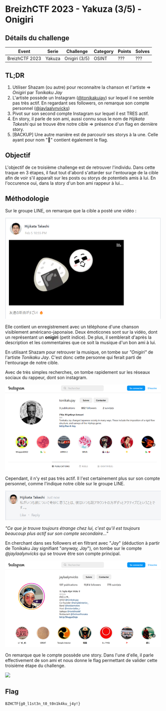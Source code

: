 BreizhCTF 2023 - Yakuza (3/5) - Onigiri
================================

## Détails du challenge

| Event          |  Serie  | Challenge     | Category | Points | Solves |
|----------------|---------|---------------|----------|--------|--------|
| BreizhCTF 2023 | Yakuza  | Onigiri (3/5) | OSINT    | ???    | ???    |

## TL;DR
1. Utiliser Shazam (ou autre) pour reconnaitre la chanson et l'artiste => *Onigiri* par *Tonikaku Jay*
2. L'artiste possède un Instagram ([@tonikakujay](https://www.instagram.com/tonikakujay/)) sur lequel il ne semble pas très actif. En regardant ses followers, on remarque son compte personnel ([@jaylaalynvicks](https://www.instagram.com/jaylaalynvicks/))
3. Pivot sur son second compte Instagram sur lequel il est TRES actif.
4. En story, il parle de son ami, aussi connu sous le nom de *Hijikata Takeshi* qui se trouve être notre cible => présence d'un flag en dernière story.
5. [BACKUP] Une autre manière est de parcourir ses storys à la une. Celle ayant pour nom "🚩" contient également le flag.   

## Objectif
L'objectif de ce troisième challenge est de retrouver l'individu. Dans cette traque en 3 étapes, il faut tout d'abord s'attarder sur l'entourage de la cible afin de voir s'il apparaît sur les posts ou storys de potentiels amis à lui. En l'occurence oui, dans la story d'un bon ami rappeur à lui... 

## Méthodologie

Sur le groupe LINE, on remarque que la cible a posté une vidéo :

![](video-tonikaku.png)

Elle contient un enregistrement avec un téléphone d'une chanson visiblement américano-japonaise. Deux émoticones sont sur la vidéo, dont un représentant un **onigiri** (petit indice). De plus, il semblerait d'après la description et les commentaires que ce soit la musique d'un bon ami à lui. 

En utilisant Shazam pour retrouver la musique, on tombe sur *"Onigiri"* de l'artiste *Tonikaku Jay*. C'est donc cette personne qui ferait parti de l'entourage de notre cible. 

Avec de très simples recherches, on tombe rapidement sur les réseaux sociaux du rappeur, dont son instagram. 

![](tonikakyjay.png)

Cependant, il n'y est pas très actif. Il l'est certainement plus sur son compte personnel, comme l'indique notre cible sur le groupe LINE. 

![](comment.png)

*"Ce que je trouve toujours étrange chez lui, c'est qu'il est toujours beaucoup plus actif sur son compte secondaire..."*


En cherchant dans ses followers et en filtrant avec "*Jay*" (déduction à partir de Tonikaku Jay signifiant "*anyway, Jay*"), on tombe sur le compte *@jaylaalynvicks* qui se trouve être son compte principal. 

![](jaylaalynvicks.png)

On remarque que le compte possède une story. Dans l'une d'elle, il parle effectivement de son ami et nous donne le flag permettant de valider cette troisième étape du challenge.

![](flag.png)

## Flag
`BZHCTF{g0_l1st3n_t0_t0n1k4ku_j4y!}`